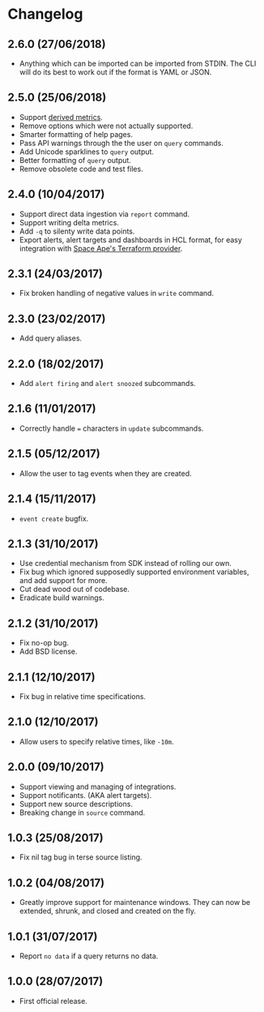 # Changelog

## 2.6.0 (27/06/2018)

* Anything which can be imported can be imported from STDIN. The CLI
  will do its best to work out if the format is YAML or JSON.

## 2.5.0 (25/06/2018)

* Support [derived
  metrics](https://docs.wavefront.com/derived_metrics.html).
* Remove options which were not actually supported.
* Smarter formatting of help pages.
* Pass API warnings through the the user on `query` commands.
* Add Unicode sparklines to `query` output.
* Better formatting of `query` output.
* Remove obsolete code and test files.

## 2.4.0 (10/04/2017)

* Support direct data ingestion via `report` command.
* Support writing delta metrics.
* Add `-q` to silenty write data points.
* Export alerts, alert targets and dashboards in HCL format, for
  easy integration with [Space Ape's
  Terraform
  provider](https://github.com/spaceapegames/terraform-provider-wavefront).

## 2.3.1 (24/03/2017)

* Fix broken handling of negative values in `write` command.

## 2.3.0 (23/02/2017)

* Add query aliases.

## 2.2.0 (18/02/2017)

* Add `alert firing` and `alert snoozed` subcommands.

## 2.1.6 (11/01/2017)

* Correctly handle `=` characters in `update` subcommands.

## 2.1.5 (05/12/2017)

* Allow the user to tag events when they are created.

## 2.1.4 (15/11/2017)

* `event create` bugfix.

## 2.1.3 (31/10/2017)

* Use credential mechanism from SDK instead of rolling our own.
* Fix bug which ignored supposedly supported environment variables,
  and add support for more.
* Cut dead wood out of codebase.
* Eradicate build warnings.

## 2.1.2 (31/10/2017)

* Fix no-op bug.
* Add BSD license.

## 2.1.1 (12/10/2017)

* Fix bug in relative time specifications.

## 2.1.0 (12/10/2017)

* Allow users to specify relative times, like `-10m`.

## 2.0.0 (09/10/2017)

* Support viewing and managing of integrations.
* Support notificants. (AKA alert targets).
* Support new source descriptions.
* Breaking change in `source` command.

## 1.0.3 (25/08/2017)

* Fix nil tag bug in terse source listing.

## 1.0.2 (04/08/2017)

* Greatly improve support for maintenance windows. They can now be
  extended, shrunk, and closed and created on the fly.

## 1.0.1 (31/07/2017)

* Report `no data` if a query returns no data.

## 1.0.0 (28/07/2017)

* First official release.
